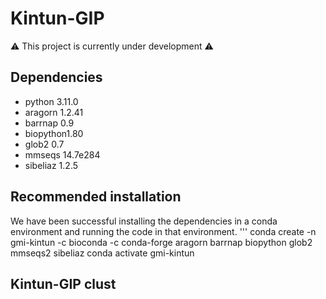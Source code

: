 # Kintun-GIP
:warning: This project is currently under development :warning:

## Dependencies
- python 3.11.0
- aragorn 1.2.41
- barrnap 0.9
- biopython1.80
- glob2 0.7
- mmseqs 14.7e284
- sibeliaz 1.2.5

## Recommended installation 
We have been successful installing the dependencies in a conda environment and running the code in that environment.
'''
conda create -n gmi-kintun -c bioconda -c conda-forge aragorn barrnap biopython glob2 mmseqs2 sibeliaz
conda activate gmi-kintun


## Kintun-GIP clust
